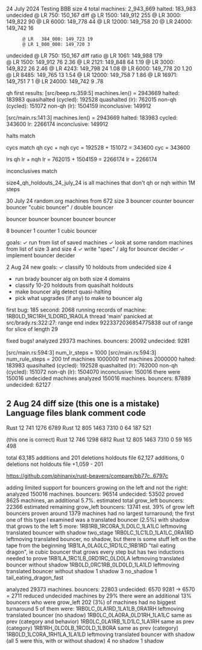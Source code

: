 24 July 2024
Testing BBB size 4
total machines: 2_943_669
halted: 183_983
undecided @ LR   750: 150_167  diff
          @ LR  1500: 149_912  255
          @ LR  3000: 149_822   90
          @ LR  6000: 149_778   44
          @ LR 12000: 149_758   20
          @ LR 24000: 149_742   16

          @ LR   384_000: 149_723 19
          @ LR 1_000_000: 149_720 3

undecided @ LR   750: 150_167  diff ratio
          @ LR  1061: 149_988  179  
          @ LR  1500: 149_912   76  2.36
          @ LR  2121: 149_848   64  1.19
          @ LR  3000: 149_822   26  2.46
          @ LR  4243: 149_798   24  1.08
          @ LR  6000: 149_778   20  1.20
          @ LR  8485: 149_765   13  1.54
          @ LR 12000: 149_758    7  1.86
          @ LR 16971: 149_751    7  1
          @ LR 24000: 149_742    9  .78


qh first results: 
[src/beep.rs:359:5] machines.len() = 2943669
halted: 183983 quasihalted (cycled): 192528 quashalted (lr): 762015
non-qh (cycled): 151072 non-qh (lr): 1504159 inconclusive: 149912

[src/main.rs:141:3] machines.len() = 2943669
halted: 183983 cycled: 343600 lr: 2266174 inconclusive: 149912

halts match

cycs match
qh cyc + nqh cyc = 192528 + 151072 = 343600
cyc = 343600

lrs 
qh lr + nqh lr = 762015 + 1504159 = 2266174
lr = 2266174

inconclusives match

size4_qh_holdouts_24_july_24 is all machines that don't qh or nqh within 1M steps

30 July 24
random.org machines from 672 size 3
bouncer
counter
bouncer
bouncer
"cubic bouncer" / double bouncer

bouncer
bouncer
bouncer
bouncer
bouncer

8 bouncer 1 counter 1 cubic bouncer

goals: 
✓ run from list of saved machines
✓ look at some random machines from list of size 3 and size 4
✓ write "spec" / alg for bouncer decider
✓ implement bouncer decider

2 Aug 24 
new goals: 
✓ classify 10 holdouts from undecided size 4
- run brady bouncer alg on both size 4 domains
- classify 10-20 holdouts from quasihalt holdouts
- make bouncer alg detect quasi-halting
- pick what upgrades (if any) to make to bouncer alg 

first bug: 185
second: 
2068
running records of machine: 1RB0LD_1RC1RH_1LD0RD_1RA0LA
thread 'main' panicked at src/brady.rs:322:27:
range end index 9223372036854775838 out of range for slice of length 29

fixed bugs!
analyzed 29373 machines. bouncers: 20092 undecided: 9281

[src/main.rs:594:3] num_lr_steps = 1000
[src/main.rs:594:3] num_rule_steps = 200
tnf machines 1000000
tnf machines 2000000
halted: 183983 quasihalted (cycled): 192528 quashalted (lr): 762000
non-qh (cycled): 151072 non-qh (lr): 1504070 inconclusive: 150016
there were 150016 undecided machines
analyzed 150016 machines. bouncers: 87889 undecided: 62127

2 Aug 24 diff size
(this one is a mistake)
Language                     files          blank        comment           code
-------------------------------------------------------------------------------
Rust                            12            741           1276           6789
Rust                            12            805           1463           7310
                                 0             64            187            521

(this one is correct)
Rust                            12            746           1298           6812
Rust                            12            805           1463           7310
                                 0             59            165            498

total
 63,185 additions and 201 deletions 
holdouts file
 62,127 additions, 0 deletions
not holdouts file
 +1,059 - 201

https://github.com/phinanix/rust-beavers/compare/bb77c..6797c

adding limited support for bouncers growing on the left and not the right: 
analyzed 150016 machines. bouncers: 96514 undecided: 53502
proved 8625 machines, an additional 5.7%. 
estimated total grow_left bouncers: 22366
estimated remaining grow_left bouncers: 13741
est. 39% of grow left bouncers proven
around 1379 machines had no largest turnaround; the first one of this type I examined was a translated bouncer
(2.5%)
with shadow that grows to the left 
5 more: 
1RB1RB_1RC0RA_1LD0LC_1LA1LC
leftmoving translated bouncer with shadow two_stage
1RB0LC_1LC1LD_1LA1LC_0RA1RD
leftmoving translated bouncer, no shadow, but there is some stuff left on the tape from the beginning
1RB1LA_0LA0LC_1RD1LC_1RB1RD
"tail eating dragon", ie cubic bouncer that grows every step but has two inductions needed to prove 
1RB1LA_1RC1LB_0RD1RC_0LD0LA
leftmoving translated bouncer without shadow
1RB0LD_0RC1RB_0LD0LD_1LA1LD
leftmoving translated bouncer without shadow
1 shadow 3 no_shadow 1 tail_eating_dragon_fast



analyzed 29373 machines. bouncers: 22803 undecided: 6570
9281 -> 6570 = 2711 
reduced undecided machines by 29% 
there were an additional 13% bouncers who were grow_left
202 (3%) of machines had no biggest turnaround
5 of them were: 
1RB0LC_0LA1RD_1LA1LB_0RA1RH
leftmoving translated bouncer (no shadow)
1RB0LC_0LA0RA_0LD1RH_1LA1LC
same as prev (category and behavior)
1RB0LC_0LA1RB_1LD1LC_1LA1RH 
same as prev (category)
1RB1RH_0LC0LB_1RC0LD_1LB0RA
same as prev (category)
1RB0LD_1LC0RA_1RH1LA_1LA1LD
leftmoving translated bouncer with shadow
(all 5 were this, with or without shadow) 
4 no shadow 1 shadow